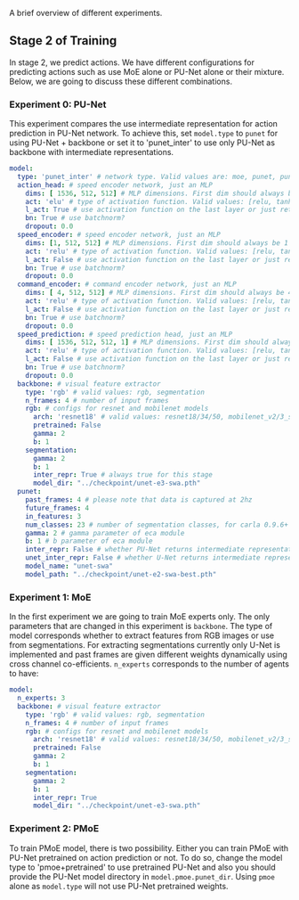 A brief overview of different experiments.

## Stage 2 of Training
In stage 2, we predict actions. We have different configurations for
predicting actions such as use MoE alone or PU-Net alone or their mixture.
Below, we are going to discuss these different combinations.

### Experiment 0: PU-Net
This experiment compares the use intermediate representation
for action prediction in PU-Net network. To achieve this, set `model.type` to `punet` for
using PU-Net + backbone or set it to 'punet_inter' to use only PU-Net as backbone with intermediate
representations.

```yaml
model:
  type: 'punet_inter' # network type. Valid values are: moe, punet, punet_inter, pmoe, pmoe+pretrained, moe_alt
  action_head: # speed encoder network, just an MLP
    dims: [ 1536, 512, 512] # MLP dimensions. First dim should always be 1536
    act: 'elu' # type of activation function. Valid values: [relu, tanh, sigmoid, elu]
    l_act: True # use activation function on the last layer or just return scores/logits?
    bn: True # use batchnorm?
    dropout: 0.0
  speed_encoder: # speed encoder network, just an MLP
    dims: [1, 512, 512] # MLP dimensions. First dim should always be 1
    act: 'relu' # type of activation function. Valid values: [relu, tanh, sigmoid, elu]
    l_act: False # use activation function on the last layer or just return scores/logits?
    bn: True # use batchnorm?
    dropout: 0.0
  command_encoder: # command encoder network, just an MLP
    dims: [ 4, 512, 512] # MLP dimensions. First dim should always be 4
    act: 'relu' # type of activation function. Valid values: [relu, tanh, sigmoid, elu]
    l_act: False # use activation function on the last layer or just return scores/logits?
    bn: True # use batchnorm?
    dropout: 0.0
  speed_prediction: # speed prediction head, just an MLP
    dims: [ 1536, 512, 512, 1] # MLP dimensions. First dim should always be 1536
    act: 'relu' # type of activation function. Valid values: [relu, tanh, sigmoid, elu]
    l_act: False # use activation function on the last layer or just return scores/logits?
    bn: True # use batchnorm?
    dropout: 0.0
  backbone: # visual feature extractor
    type: 'rgb' # valid values: rgb, segmentation
    n_frames: 4 # number of input frames
    rgb: # configs for resnet and mobilenet models
      arch: 'resnet18' # valid values: resnet18/34/50, mobilenet_v2/3_small/large
      pretrained: False
      gamma: 2
      b: 1
    segmentation:
      gamma: 2
      b: 1
      inter_repr: True # always true for this stage
      model_dir: "../checkpoint/unet-e3-swa.pth"
  punet:
    past_frames: 4 # please note that data is captured at 2hz
    future_frames: 4
    in_features: 3
    num_classes: 23 # number of segmentation classes, for carla 0.9.6+ it is 23
    gamma: 2 # gamma parameter of eca module
    b: 1 # b parameter of eca module
    inter_repr: False # whether PU-Net returns intermediate representation or not (not intended for training)
    unet_inter_repr: False # whether U-Net returns intermediate representation or not (set to True if future_frames is 0)
    model_name: "unet-swa"
    model_path: "../checkpoint/unet-e2-swa-best.pth"
```


### Experiment 1: MoE
In the first experiment we are going to train MoE experts
only. The only parameters that are changed in this
experiment is `backbone`. The type of model corresponds
whether to extract features from RGB images or use
from segmentations. For extracting segmentations
currently only U-Net is implemented and past frames
are given different weights dynamically using
cross channel co-efficients. `n_experts` corresponds to
the number of agents to have:

```yaml
model:
  n_experts: 3
  backbone: # visual feature extractor
    type: 'rgb' # valid values: rgb, segmentation
    n_frames: 4 # number of input frames
    rgb: # configs for resnet and mobilenet models
      arch: 'resnet18' # valid values: resnet18/34/50, mobilenet_v2/3_small/large
      pretrained: False
      gamma: 2
      b: 1
    segmentation:
      gamma: 2
      b: 1
      inter_repr: True
      model_dir: "../checkpoint/unet-e3-swa.pth"
```

### Experiment 2: PMoE
To train PMoE model, there is two possibility. Either you can train PMoE with PU-Net pretrained on action
prediction or not. To do so, change the model type to 'pmoe+pretrained' to use pretrained PU-Net and also you should
provide the PU-Net model directory in `model.pmoe.punet_dir`. Using `pmoe` alone as `model.type` will not use
PU-Net pretrained weights.